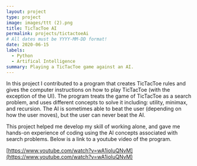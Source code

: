 ```yaml
---
layout: project
type: project
image: images/ttt (2).png
title: TicTacToe AI
permalink: projects/tictactoeAi
# All dates must be YYYY-MM-DD format!
date: 2020-06-15
labels:
  - Python
  - Artifical Intelligence
summary: Playing a TicTacToe game against an AI.
---
```


In this project I contributed to a program that creates TicTacToe rules and gives the computer instructions on how to play TicTacToe (with the exception of the UI). The program treats the game of TicTacToe as a search problem, and uses different concepts to solve it including: utility, minimax, and recursion. The AI is sometimes able to beat the user (depending on how the user moves), but the user can never beat the AI.


This project helped me develop my skill of working alone, and gave me hands-on experience of coding using the AI concepts associated with search problems. Below is a link to a youtube video of the program.


[https://www.youtube.com/watch?v=wA1ioluQNvM](https://www.youtube.com/watch?v=wA1ioluQNvM)
